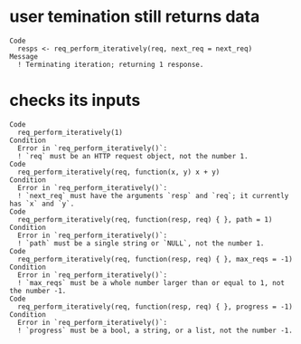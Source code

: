 # user temination still returns data

    Code
      resps <- req_perform_iteratively(req, next_req = next_req)
    Message
      ! Terminating iteration; returning 1 response.

# checks its inputs

    Code
      req_perform_iteratively(1)
    Condition
      Error in `req_perform_iteratively()`:
      ! `req` must be an HTTP request object, not the number 1.
    Code
      req_perform_iteratively(req, function(x, y) x + y)
    Condition
      Error in `req_perform_iteratively()`:
      ! `next_req` must have the arguments `resp` and `req`; it currently has `x` and `y`.
    Code
      req_perform_iteratively(req, function(resp, req) { }, path = 1)
    Condition
      Error in `req_perform_iteratively()`:
      ! `path` must be a single string or `NULL`, not the number 1.
    Code
      req_perform_iteratively(req, function(resp, req) { }, max_reqs = -1)
    Condition
      Error in `req_perform_iteratively()`:
      ! `max_reqs` must be a whole number larger than or equal to 1, not the number -1.
    Code
      req_perform_iteratively(req, function(resp, req) { }, progress = -1)
    Condition
      Error in `req_perform_iteratively()`:
      ! `progress` must be a bool, a string, or a list, not the number -1.

